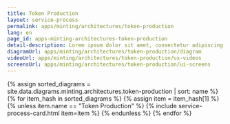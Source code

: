 ```yaml
---
title: Token Production
layout: service-process
permalink: apps/minting/architectures/token-production
lang: en
page_id: apps-minting-architectures-token-production
detail-description: Lorem ipsum dolor sit amet, consectetur adipiscing elit. Nulla porttitor ipsum vitae tincidunt ullamcorper. Nunc eu sapien vitae neque efficitur viverra. Quisque quam libero, fermentum a arcu ac, tempus auctor mauris. Sed dui ex, eleifend eu pharetra eget, lacinia in tellus. Nam ac nibh quis tortor eleifend porttitor gravida quis augue. Pellentesque auctor ullamcorper arcu, quis malesuada nisi feugiat nec. Donec vitae ullamcorper magna. Donec mi tellus, ultricies id justo eu, vulputate volutpat eros. Nam vitae ex in lectus congue mollis. Cras libero metus, pharetra eu sodales id, porta ac quam. Vestibulum sed sagittis metus, vulputate dignissim lacus. Integer rhoncus vitae dui non interdum. Fusce elementum dolor eget molestie feugiat. Sed et leo eu tellus rutrum venenatis in at ante. Curabitur sed orci eu sem hendrerit molestie vitae vel nisi. Duis pellentesque id dui ut posuere.
diagramUrl: apps/minting/architectures/token-production/diagram
videoUrl: apps/minting/architectures/token-production/ux-videos
screensUrl: apps/minting/architectures/token-production/ui-screens
---
```

{% assign sorted_diagrams = site.data.diagrams.minting.architectures.token-production | sort: name %}
{% for item_hash in sorted_diagrams %} {% assign item = item_hash[1] %}
  {% unless item.name == "Token Production" %}
  {% include service-process-card.html item=item %}
  {% endunless %}
{% endfor %}